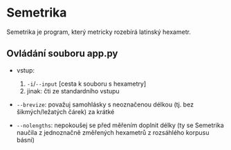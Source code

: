 # Semetrika

Semetrika je program, který metricky rozebírá latinský hexametr.

## Ovládání souboru app.py

 * vstup:
   1. `-i`/`--input` [cesta k souboru s hexametry]
   2. jinak: čti ze standardního vstupu

 * `--brevize`: považuj samohlásky s neoznačenou délkou (tj. bez šikmých/ležatých čárek) za krátké

 * `--nolengths`: nepokoušej se před měřením doplnit délky (ty se Semetrika naučila z jednoznačně změřených hexametrů z rozsáhlého korpusu básní)

